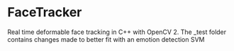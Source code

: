 # FaceTracker
Real time deformable face tracking in C++ with OpenCV 2.
The _test folder contains changes made to better fit with an emotion detection SVM
